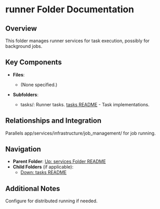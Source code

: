 # runner Folder Documentation

## Overview
This folder manages runner services for task execution, possibly for background jobs.

## Key Components
- **Files**:
  - (None specified.)

- **Subfolders**:
  - tasks/: Runner tasks. [tasks README](./tasks/README.md) - Task implementations.

## Relationships and Integration
Parallels app/services/infrastructure/job_management/ for job running.

## Navigation
- **Parent Folder**: [Up: services Folder README](../README.md)
- **Child Folders** (if applicable): 
  - [Down: tasks README](./tasks/README.md)

## Additional Notes
Configure for distributed running if needed.
